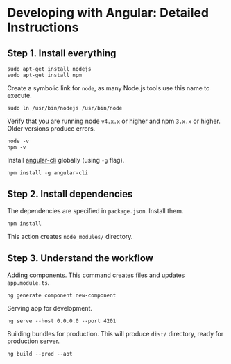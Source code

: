 # Developing with Angular: Detailed Instructions

## Step 1. Install everything

    sudo apt-get install nodejs
    sudo apt-get install npm

Create a symbolic link for `node`, as many Node.js tools use this name to execute.

    sudo ln /usr/bin/nodejs /usr/bin/node

Verify that you are running node `v4.x.x` or higher and npm `3.x.x` or higher. Older versions produce errors.

    node -v
    npm -v

Install [angular-cli](https://github.com/angular/angular-cli) globally (using `-g` flag).

    npm install -g angular-cli

## Step 2. Install dependencies

The dependencies are specified in `package.json`. Install them.

    npm install

This action creates `node_modules/` directory.

## Step 3. Understand the workflow

Adding components. This command creates files and updates `app.module.ts`.

    ng generate component new-component

Serving app for development.

    ng serve --host 0.0.0.0 --port 4201

Building bundles for production. This will produce `dist/` directory, ready for production server.

    ng build --prod --aot

